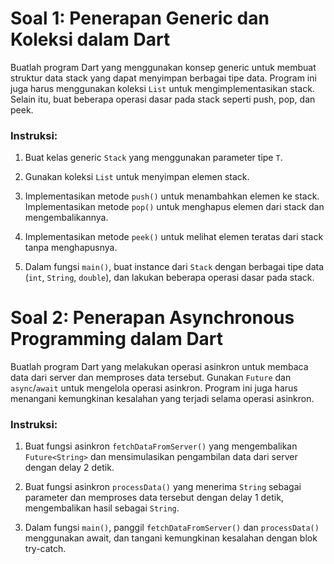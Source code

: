 # Soal 1: Penerapan Generic dan Koleksi dalam Dart
Buatlah program Dart yang menggunakan konsep generic untuk membuat struktur data stack yang dapat menyimpan berbagai tipe data. Program ini juga harus menggunakan koleksi `List` untuk mengimplementasikan stack. Selain itu, buat beberapa operasi dasar pada stack seperti push, pop, dan peek.

### Instruksi:
1. Buat kelas generic `Stack` yang menggunakan parameter tipe `T`.

2. Gunakan koleksi `List` untuk menyimpan elemen stack.

3. Implementasikan metode `push()` untuk menambahkan elemen ke stack.
Implementasikan metode `pop()` untuk menghapus elemen dari stack dan mengembalikannya.

4. Implementasikan metode `peek()` untuk melihat elemen teratas dari stack tanpa menghapusnya.

5. Dalam fungsi `main()`, buat instance dari `Stack` dengan berbagai tipe data (`int`, `String`, `double`), dan lakukan beberapa operasi dasar pada stack.

# Soal 2: Penerapan Asynchronous Programming dalam Dart
Buatlah program Dart yang melakukan operasi asinkron untuk membaca data dari server dan memproses data tersebut. Gunakan `Future` dan `async`/`await` untuk mengelola operasi asinkron. Program ini juga harus menangani kemungkinan kesalahan yang terjadi selama operasi asinkron.

### Instruksi:
1. Buat fungsi asinkron `fetchDataFromServer()` yang mengembalikan `Future<String>` dan mensimulasikan pengambilan data dari server dengan delay 2 detik.

2. Buat fungsi asinkron `processData()` yang menerima `String` sebagai parameter dan memproses data tersebut dengan delay 1 detik, mengembalikan hasil sebagai `String`.

3. Dalam fungsi `main()`, panggil `fetchDataFromServer()` dan `processData()` menggunakan await, dan tangani kemungkinan kesalahan dengan blok try-catch.